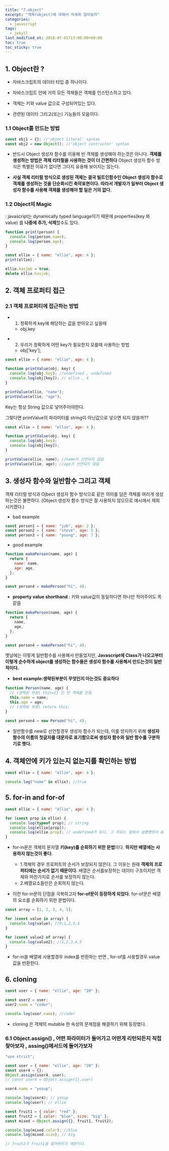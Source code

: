 ```yaml
---
title: "7.object"
excerpt: "객체(object)에 대해서 자세히 알아보자"
categories:
  - javascript
tags:
  - jekyll
last_modified_at: 2018-07-01T13:00:00+09:00
toc: true
toc_sticky: true
---
```


## 1. Object란 ?

- 자바스크립트의 데이터 타입 중 하나이다.

* 자바스크립트 안에 거의 모든 객체들은 객체를 인스턴스하고 있다.

* 객체는 키와 value 값으로 구성되어있는 있다.

* 관련된 데이터 그리고(또는) 기능들의 모음이다.

### 1.1 Object를 만드는 방법

```js
const obj1 = {}; //'object literal' syntax
const obj2 = new Object(); //'object contructor' syntax
```

- 반드시 Object 생성자 함수를 이용해 빈 객체를 생성해야 하는것은 아니다. **객체를 생성하는 방법은 객체 리터럴을 사용하는 것이 더 간편하다** Object 생성자 함수 방식은 특별한 이유가 없다면 그다지 유용해 보이지는 않는다.

* **사실 객체 리터럴 방식으로 생성된 객체는 결국 빌트인함수인 Object 생성자 함수로 객체를 생성하는 것을 단순화시킨 축약표현이다.** **따라서 개발자가 일부러 Object 생성자 함수를 사용해 객체를 생성해야 할 일은 거의 없다.**

### 1.2 Object의 Magic

: javascript는 dynamically typed language이기 때문에 properties(key 와 value) 를 **나중에 추가, 삭제**할수도 있다.

```js
function print(person) {
  console.log(person.name);
  console.log(person.age);
}

const ellie = { name: "ellie", age: 4 };
print(ellie);

ellie.hasjob = true;
delete ellie.hasjob;
```

## 2. 객체 프로퍼티 접근

### 2.1 객체 프로퍼티에 접근하는 방법

- 1. 정확하게 key에 해당하는 값을 받아오고 싶을때
  - obj.key

* 2. 우리가 정확하게 어떤 key가 필요한지 모를때 사용하는 방법
  - obj['key'];

```js
const ellie = { name: "ellie", age: 4 };

function printValue(obj, key) {
  console.log(obj.key); //undefined , undefined
  console.log(obj[key]); // ellie , 4
}

printValue(ellie, "name");
printValue(ellie, "age");
```

Key는 항상 String 값으로 넣어주어야한다.

그렇다면 printValue의 파라미터를 string이 아닌값으로 넣으면 되지 않을까??

```js
const ellie = { name: "ellie", age: 4 };

function printValue(obj, key) {
  console.log(obj.key);
  console.log(obj[key]);
}

printValue(ellie, name); //name이 선언되지 않음
printValue(ellie, age); //age가 선언되지 않음
```

## 3. 생성자 함수와 일반함수 그리고 객체

객체 리터럴 방식과 Ojbect 생성자 함수 방식으로 같은 의미를 담은 객체를 여러개 생성하는것은 불편하다.
(Object 생성자 함수 방식은 잘 사용하지 않으므로 예시에서 제외시키겠다.)

- bad example

```js
const person1 = { name: "job", age: 2 };
const person2 = { name: "steve", age: 5 };
const person3 = { name: "young", age: 7 };
```

- good example

```js
function makePerson(name, age) {
  return {
    name: name,
    age: age,
  };
}

const person4 = makePerson("hi", 4);
```

- **property value shorthand** : 키와 value값이 동일하다면 하나만 적어주어도 똑같음

```js
function makePerson(name, age) {
  return {
    name,
    age,
  };
}

const person4 = makePerson("hi", 4);
```

옛날에는 이렇게 일반함수를 사용해서 만들었지만, **Javascript에 Class가 나오고부터 이렇게 순수하게 object를 생성하는 함수들은 생성자 함수를 사용해서 만드는것이 일반적이다.**

- **best example:생략된부분이 무엇인지 아는것도 중요하다**

```js
function Person(name, age) {
  // (생략된 부분) this={} 인 빈 객체를 만듬
  this.name = name;
  this.age = age;
  // (생략된 부분) return this;
}

const person4 = new Person("hi", 4);
```

- 일반함수를 new로 선언할경우 생성자 함수가 되는데, 이를 방지하기 위해 **생성자 함수의 이름의 첫글자를 대문자로 표기함으로써 생성자 함수와 일반 함수를 구분하기로 햇다.**

## 4. 객체안에 키가 있는지 없는지를 확인하는 방법

```js
const ellie = { name: "ellie", age: 4 };

console.log("name" in ellie); //true
```

## 5. for-in and for-of

```js
const ellie = { name: "ellie", age: 4 };

for (const prop in ellie) {
  console.log(typeof prop); // string
  console.log(ellie[prop]);
  console.log(ellie.prop); // undefined가 된다. 그 이유는 앞에서 설명햿듯이 dot(.)을 쓰는경우는 정확하게 key에 해당하는 값을 받아오고 싶을때 사용하는데, 객체의 프로퍼티에는 순서가 없기 때문에 우리가 확실하게 원하는것을 얻기가 어렵기 때문이다.
}
```

- for-in문은 객체의 문자열 **키(key)를 순회하기 위한 문법**이다. **하지만 배열에는 사용하지 않는것이 좋다.**

  - 1.객체의 경우 프로퍼트의 순서가 보장되지 않은다. 그 이유는 원래 **객체의 프로퍼티에는 순서가 없기 때문이다.** 배열은 순서를보장하는 데이터 구조이지만 객체와 마찬가지로 순서를 보장하지 않는다.

  * 2.배열요소들만은 순회하지 않는다.

* 이런 for-in문의 단점을 극복하고자 **for-of문이 등장하게 되었다.** for-of문은 배열의 요소를 순회하기 위한 문법이다.

```js
const array = [1, 2, 3, 4, 5];

for (const value in array) {
  console.log(value); //0,1,2,3,4
}

for (const value2 of array) {
  console.log(value2); //1,2,3,4,5
}
```

- for-in을 배열에 사용할경우 index를 반환하는 반면 , for-of를 사용할경우 value값을 반환한다.

## 6. cloning

```js
const user = { name: "ellie", age: "20" };

const user2 = user;
user2.name = "coder";

console.log(user.name); //coder
```

- cloning 은 객체의 mutable 한 속성의 문제점을 해결하기 위해 등장했다.

### 6.1 Object.assign() , 어떤 파라미터가 들어가고 어떤게 리턴되든지 직접 찾아보자 , assing()메서드에 들어가보자

```js
"use strict";

const user = { name: "ellie", age: "20" };
const user4 = {};
Object.assign(user4, user);
// const user4 = Object.assign({},user)

user4.name = "yosup";

console.log(user4); // yosup
console.log(user); // ellie
```

```js
const fruit1 = { color: "red" };
const fruit2 = { color: "blue", size: "big" };
const mixed = Object.assign({}, fruit1, fruit2);

console.log(mixed.color); //blue
console.log(mixed.size); // big

// fruit2가 fruit1을 덮어버리기 때문이다.
```

